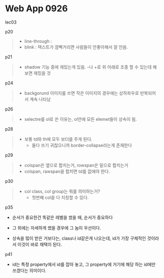 # Web App 0926

lec03

p20

> - line-through : 
> - blink : 텍스트가 깜빡거리면 사람들이 안좋아해서 잘 안씀.

p21

> - shadow 기능 중에 재밌는게 있음. -나 +로 위 아래로 조종 할 수 있는데 해보면 재밌을 것

p24

> - backgorund 이미지를 쓰면 작은 이미지의 경우에는 상하좌우로 반복되어서 계속 나타남

p26

> - selectre를 ol로 쓴 이유는, ol안에 모든 elemet들이 상속이 됨.

p28

> - 보통 td와 th에 모두 보더를 주게 된다.
>   - 둘다 쓰기 귀찮으니까 border-collapse라는게 존재한다

p29

> - colspan은 옆으로 합치는거, rowspan은 밑으로 합치는거
> - colspan, rawspan을 합치면 td를 없애야 한다.

p30

> - col class, col group는 뭐를 의미하는거?
>   - 첫번째 col을 다 지칭할 수 있다.

p35

- 순서가 중요한건 똑같은 레벨을 썼을 때, 순서가 중요하다

- 그 외에는 자세하게 썼을 경우에 그 놈이 우선이다. 

- 상속을 많이 받은 거보다는, class나 id같은게 나오는데, id가 가장 구체적인 것이라서 이것이 바로 채택이 된다.

p41

- id는 특정 property에서 id를 잡아 놓고, 그 property에 거기에 해당 하는 id에만 쓰겠다는 의미이다.

